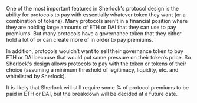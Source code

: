 One of the most important features in Sherlock's protocol design is the ability for protocols to pay with essentially whatever token they want (or a combination of tokens). Many protocols aren’t in a financial position where they are holding large amounts of ETH or DAI that they can use to pay premiums. But many protocols have a governance token that they either hold a lot of or can create more of in order to pay premiums.

In addition, protocols wouldn’t want to sell their governance token to buy ETH or DAI because that would put some pressure on their token’s price. So Sherlock's design allows protocols to pay with the token or tokens of their choice (assuming a minimum threshold of legitimacy, liquidity, etc. and whitelisted by Sherlock).

It is likely that Sherlock will still require some % of protocol premiums to be paid in ETH or DAI, but the breakdown will be decided at a future date.

